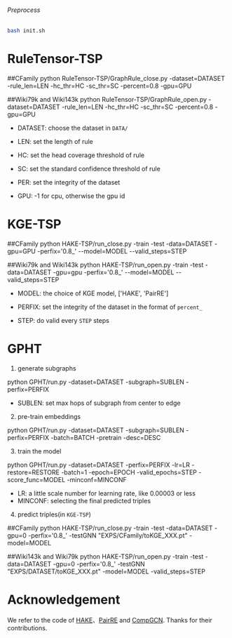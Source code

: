 
###### Preprocess
```bash
bash init.sh
```

# RuleTensor-TSP

##CFamily
python RuleTensor-TSP/GraphRule_close.py -dataset=DATASET  -rule_len=LEN -hc_thr=HC -sc_thr=SC -percent=0.8 -gpu=GPU

##Wiki79k and Wiki143k
python RuleTensor-TSP/GraphRule_open.py -dataset=DATASET  -rule_len=LEN -hc_thr=HC -sc_thr=SC -percent=0.8 -gpu=GPU

- DATASET: choose the dataset in `DATA/`

- LEN: set the length of rule

- HC: set the head coverage threshold of rule

- SC: set the standard confidence threshold of rule

- PER: set the integrity of the dataset

- GPU: -1 for cpu, otherwise the gpu id

# KGE-TSP

##CFamily
python HAKE-TSP/run_close.py -train -test -data=DATASET -gpu=GPU -perfix='0.8_' --model=MODEL  --valid_steps=STEP

##Wiki79k and Wiki143k 
python  HAKE-TSP/run_open.py -train -test -data=DATASET -gpu=gpu -perfix='0.8_' --model=MODEL --valid_steps=STEP

- MODEL: the choice of KGE model, ['HAKE', 'PairRE']

- PERFIX: set the integrity of the dataset in the format of `percent_`

- STEP: do valid every `STEP` steps

# GPHT

1. generate subgraphs

python GPHT/run.py -dataset=DATASET -subgraph=SUBLEN -perfix=PERFIX

- SUBLEN: set max hops of subgraph from center to edge

2. pre-train embeddings

python GPHT/run.py -dataset=DATASET -subgraph=SUBLEN -perfix=PERFIX -batch=BATCH -pretrain -desc=DESC

3. train the model

python GPHT/run.py -dataset=DATASET -perfix=PERFIX -lr=LR -restore=RESTORE -batch=1 -epoch=EPOCH -valid_epochs=STEP -score_func=MODEL -minconf=MINCONF

- LR: a little scale number for learning rate, like 0.00003 or less
- MINCONF: selecting the final predicted triples

4. predict triples(in `KGE-TSP`)

##CFamily
python HAKE-TSP/run_close.py -train -test -data=DATASET -gpu=0 -perfix='0.8_'  -testGNN "EXPS/CFamily/toKGE_XXX.pt" -model=MODEL

##Wiki143k and Wiki79k
python HAKE-TSP/run_open.py -train -test -data=DATASET -gpu=0 -perfix='0.8_'  -testGNN "EXPS/DATASET/toKGE_XXX.pt" -model=MODEL -valid_steps=STEP


# Acknowledgement
We refer to the code of [HAKE](https://github.com/MIRALab-USTC/KGE-HAKE)、[PairRE](https://github.com/ant-research/KnowledgeGraphEmbeddingsViaPairedRelationVectors_PairRE) and [CompGCN](https://github.com/malllabiisc/CompGCN). Thanks for their contributions.
